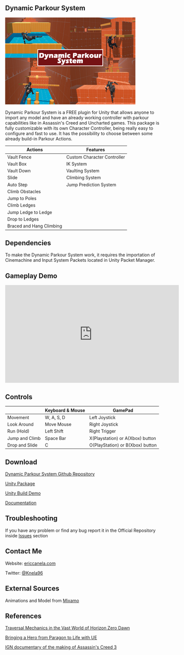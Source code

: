 ## Dynamic Parkour System

![](Resources/Card.png)

Dynamic Parkour System is a FREE plugin  for Unity that allows anyone to import any model and have an already working controller with parkour capabilities like in Assassin's Creed and Uncharted games. This package is fully customizable with its own Character Controller, being really easy to configure and fast to use. It has the possibility to choose between some already build-in Parkour Actions.

|   Actions                 | Features                    |
|         ---------         |         ----------          |
| Vault Fence               | Custom Character Controller |
| Vault Box                 | IK System                   |
| Vault Down                | Vaulting System             |
| Slide                     | Climbing System             |
| Auto Step                 | Jump Prediction System      |
| Climb Obstacles           |                             |
| Jump to Poles             |                             |
| Climb Ledges              |                             |
| Jump Ledge to Ledge       |                             |
| Drop to Ledges            |                             |
| Braced and Hang Climbing  |                             |

## Dependencies
To make the Dynamic Parkour System work, it requires the importation of Cinemachine and Input System Packets located in Unity Packet Manager.

## Gameplay Demo
<iframe width="560" height="315"
src="https://www.youtube.com/embed/mw6ozapAuYY" 
frameborder="0" 
allow="accelerometer; autoplay; encrypted-media; gyroscope; picture-in-picture" 
allowfullscreen></iframe>

## Controls

|                           |   Keyboard & Mouse    | GamePad                           |
|    ---------              |         ---------     |         ----------                |
|   Movement                | W, A, S, D            | Left Joystick                     |
|   Look Around             | Move Mouse            | Right Joystick                    |
|   Run (Hold)              | Left Shift            | Right Trigger                     |
|   Jump and Climb          | Space Bar             | X(Playstation) or A(Xbox) button  |
|   Drop and Slide          | C                     | O(PlayStation) or B(Xbox) button  |


## Download
[Dynamic Parkour System Github Repository](https://github.com/knela96/Dynamic-Parkour-System)

[Unity Package](https://github.com/knela96/Dynamic-Parkour-System/releases/latest)

[Unity Build Demo](https://github.com/knela96/Dynamic-Parkour-System/releases/tag/v1.0-beta)

[Documentation](https://github.com/knela96/Dynamic-Parkour-System/blob/Git-Pages/docs/Downloads/DynamicParkourSystem_Documentation.pdf)

## Troubleshooting
If you have any problem or find any bug report it in the Official Repository inside [Issues](https://github.com/knela96/Dynamic-Parkour-System/issues) section

## Contact Me
Website: [ericcanela.com](https://ericcanela.com)

Twitter: [@Knela96](https://twitter.com/knela96)

## External Sources
Animations and Model from [Mixamo](https://www.mixamo.com/)

## References
[Traversal Mechanics in the Vast World of Horizon Zero Dawn](https://www.youtube.com/watch?v=LrLHsbTK5bM)

[Bringing a Hero from Paragon to Life with UE](https://www.youtube.com/watch?v=YlKA22Hzerk&t=1642s)

[IGN documentary of the making of Assassin's Creed 3](https://www.youtube.com/watch?v=zoEqI97-HaU)

